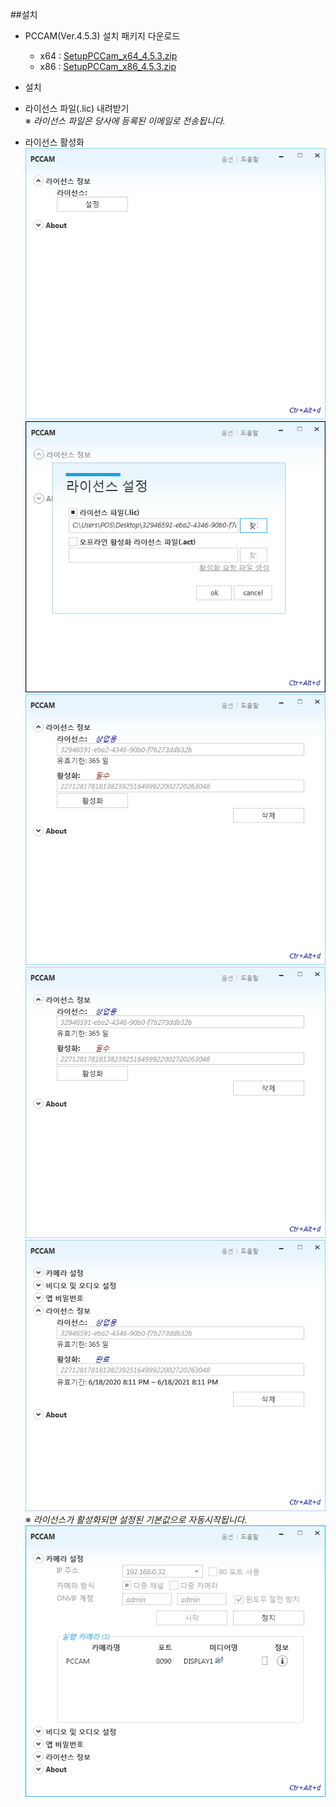 ##설치

-	PCCAM(Ver.4.5.3) 설치 패키지 다운로드

	-	x64 : [SetupPCCam_x64_4.5.3.zip](https://1drv.ms/u/s!Av5BT03azSRRzjpweZe12dNv5jBJ?e=5jZeLt)
	-	x86 : [SetupPCCam_x86_4.5.3.zip](https://1drv.ms/u/s!Av5BT03azSRRzjuQmRstF2YSctMb?e=WRvglE)

-	설치

-	라이선스 파일(.lic) 내려받기  
	※ *라이선스 파일은 당사에 등록된 이메일로 전송됩니다.*

-	라이선스 활성화  
	![](/img/lic_menu.png)  
	![](/img/lic_import.png)  
	![](/img/lic_imported.png)  
	![](/img/lic_act.png)  
	![](/img/lic_acted.png)  
	※ *라이선스가 활성화되면 설정된 기본값으로 자동시작됩니다.*  
	![](/img/default_start.png)
